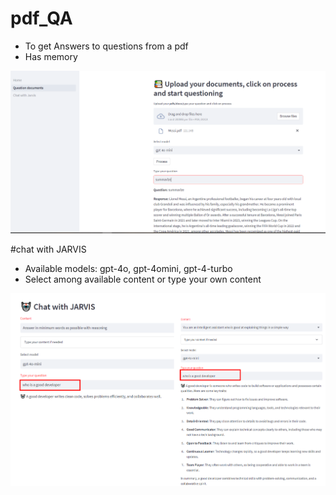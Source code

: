 # pdf_QA
- To get Answers to questions from a pdf
- Has memory

![Alt-Text](Docs/Images/question_doc.PNG)


#chat with JARVIS 
- Available models: gpt-4o, gpt-4omini, gpt-4-turbo
- Select among available content or type your own content
  
![Alt-Text](Docs/Images/jarvis_comparison.png)




